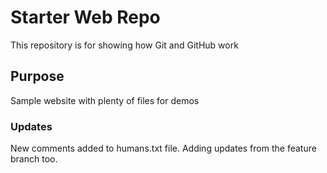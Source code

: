 # Starter Web Repo

This repository is for showing how Git and GitHub work

## Purpose

Sample website with plenty of files for demos
### Updates
New comments added to humans.txt file. Adding updates from the feature branch too.
